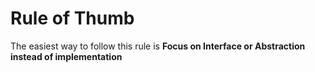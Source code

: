 # Rule of Thumb

The easiest way to follow this rule is
**Focus on Interface or Abstraction instead of implementation**
